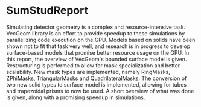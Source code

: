 # SumStudReport

Simulating detector geometry is a complex and resource-intensive task. VecGeom library is an effort to provide speedup to these simulations by parallelizing code execution on the GPU. Models based on solids have been shown not to fit that task very well, and research is in progress to develop surface-based models that promise better resource usage on the GPU. In this report, the overview of VecGeom's bounded surface model is given. Restructuring is performed to allow for mask specialization and better scalability. New mask types are implemented, namely RingMasks, ZPhiMasks, TriangularMasks and QuadrilateralMasks. The conversion of two new solid types to surface model is implemented, allowing for tubes and trapezoidal prisms to now be used. A short overview of what was done is given, along with a promising speedup in simulations.
